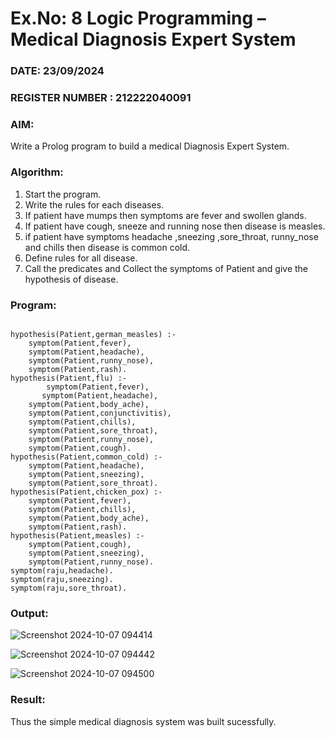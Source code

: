 # Ex.No: 8  Logic Programming –  Medical Diagnosis Expert System
### DATE: 23/09/2024                                                                           
### REGISTER NUMBER : 212222040091
### AIM: 
Write a Prolog program to build a medical Diagnosis Expert System.
###  Algorithm:
1. Start the program.
2. Write the rules for each diseases.
3. If patient have mumps then symptoms are fever and swollen glands.
4. If patient have cough, sneeze and running nose then disease is measles.
5. if patient have symptoms headache ,sneezing ,sore_throat, runny_nose and  chills then disease is common cold.
6. Define rules for all disease.
7. Call the predicates and Collect the symptoms of Patient and give the hypothesis of disease.
        

### Program:

```

hypothesis(Patient,german_measles) :-
	symptom(Patient,fever),
	symptom(Patient,headache),
	symptom(Patient,runny_nose),
	symptom(Patient,rash).
hypothesis(Patient,flu) :-
        symptom(Patient,fever),
       symptom(Patient,headache),
	symptom(Patient,body_ache),
	symptom(Patient,conjunctivitis),
	symptom(Patient,chills),
	symptom(Patient,sore_throat),
	symptom(Patient,runny_nose),
	symptom(Patient,cough).
hypothesis(Patient,common_cold) :-
	symptom(Patient,headache),
	symptom(Patient,sneezing),
	symptom(Patient,sore_throat).
hypothesis(Patient,chicken_pox) :-
	symptom(Patient,fever),
	symptom(Patient,chills),
	symptom(Patient,body_ache),
	symptom(Patient,rash).
hypothesis(Patient,measles) :-
	symptom(Patient,cough),
	symptom(Patient,sneezing),
	symptom(Patient,runny_nose).
symptom(raju,headache).
symptom(raju,sneezing).
symptom(raju,sore_throat).
```

### Output:


![Screenshot 2024-10-07 094414](https://github.com/user-attachments/assets/1868726b-98e2-46fc-b14a-795189ff3df1)


![Screenshot 2024-10-07 094442](https://github.com/user-attachments/assets/f6e018dc-8b09-4c2c-a446-240ca473942f)


![Screenshot 2024-10-07 094500](https://github.com/user-attachments/assets/134b6673-a8f6-4a96-994b-a6ee3d473d82)

### Result:
Thus the simple medical diagnosis system was built sucessfully.
